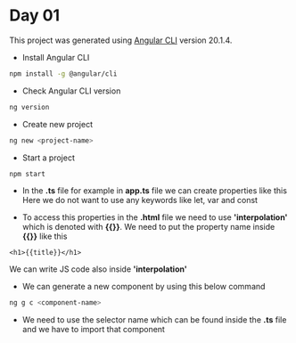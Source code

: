 # Day 01

This project was generated using [Angular CLI](https://github.com/angular/angular-cli) version 20.1.4.

- Install Angular CLI

```bash
npm install -g @angular/cli
```

- Check Angular CLI version


```bash
ng version
```

- Create new project


```bash
ng new <project-name>
```

- Start a project


```bash
npm start
```

- In the **.ts** file for example in **app.ts** file we can create properties like this
Here we do not want to use any keywords like let, var and const

- To access this properties in the **.html** file we need to use **'interpolation'** which is denoted with **{{}}**. We need to put the property name inside **{{}}** like this


`<h1>{{title}}</h1>`

We can write JS code also inside **'interpolation'**

- We can generate a new component by using this below command

```bash
ng g c <component-name>
```

- We need to use the selector name which can be found inside the **.ts** file and we have to import that component
